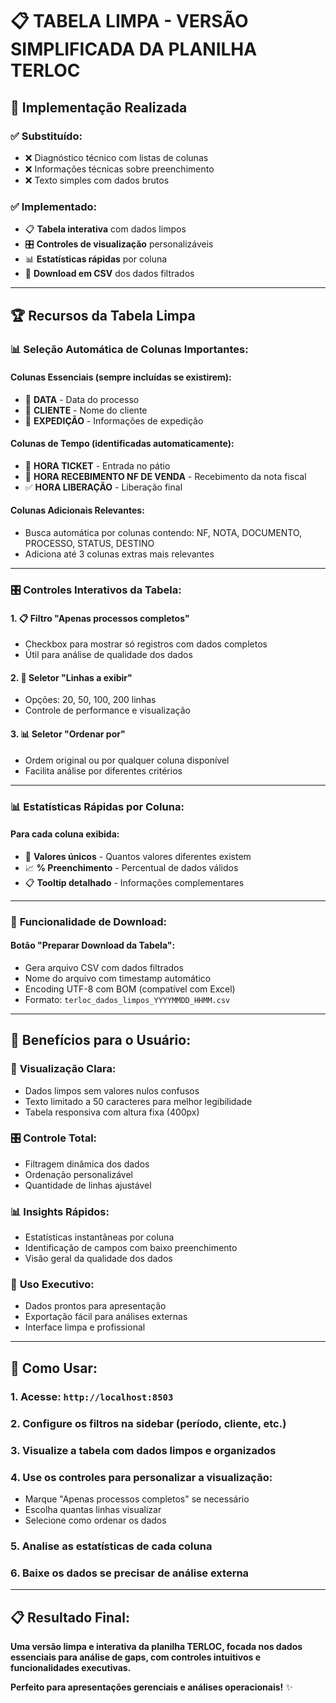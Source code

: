 # 📋 **TABELA LIMPA - VERSÃO SIMPLIFICADA DA PLANILHA TERLOC**

## 🎯 **Implementação Realizada**

### ✅ **Substituído:**
- ❌ Diagnóstico técnico com listas de colunas
- ❌ Informações técnicas sobre preenchimento  
- ❌ Texto simples com dados brutos

### ✅ **Implementado:**
- 📋 **Tabela interativa** com dados limpos
- 🎛️ **Controles de visualização** personalizáveis
- 📊 **Estatísticas rápidas** por coluna
- 💾 **Download em CSV** dos dados filtrados

---

## 🏆 **Recursos da Tabela Limpa**

### 📊 **Seleção Automática de Colunas Importantes:**

#### **Colunas Essenciais (sempre incluídas se existirem):**
- 📅 **DATA** - Data do processo
- 👥 **CLIENTE** - Nome do cliente
- 🚚 **EXPEDIÇÃO** - Informações de expedição

#### **Colunas de Tempo (identificadas automaticamente):**
- 🎫 **HORA TICKET** - Entrada no pátio
- 📄 **HORA RECEBIMENTO NF DE VENDA** - Recebimento da nota fiscal
- ✅ **HORA LIBERAÇÃO** - Liberação final

#### **Colunas Adicionais Relevantes:**
- Busca automática por colunas contendo: NF, NOTA, DOCUMENTO, PROCESSO, STATUS, DESTINO
- Adiciona até 3 colunas extras mais relevantes

---

### 🎛️ **Controles Interativos da Tabela:**

#### **1. 📋 Filtro "Apenas processos completos"**
- Checkbox para mostrar só registros com dados completos
- Útil para análise de qualidade dos dados

#### **2. 📏 Seletor "Linhas a exibir"**
- Opções: 20, 50, 100, 200 linhas
- Controle de performance e visualização

#### **3. 📊 Seletor "Ordenar por"**
- Ordem original ou por qualquer coluna disponível
- Facilita análise por diferentes critérios

---

### 📊 **Estatísticas Rápidas por Coluna:**

#### **Para cada coluna exibida:**
- 🔢 **Valores únicos** - Quantos valores diferentes existem
- 📈 **% Preenchimento** - Percentual de dados válidos  
- 📋 **Tooltip detalhado** - Informações complementares

---

### 💾 **Funcionalidade de Download:**

#### **Botão "Preparar Download da Tabela":**
- Gera arquivo CSV com dados filtrados
- Nome do arquivo com timestamp automático
- Encoding UTF-8 com BOM (compatível com Excel)
- Formato: `terloc_dados_limpos_YYYYMMDD_HHMM.csv`

---

## 🎯 **Benefícios para o Usuário:**

### 👀 **Visualização Clara:**
- Dados limpos sem valores nulos confusos
- Texto limitado a 50 caracteres para melhor legibilidade
- Tabela responsiva com altura fixa (400px)

### 🎛️ **Controle Total:**
- Filtragem dinâmica dos dados
- Ordenação personalizável
- Quantidade de linhas ajustável

### 📊 **Insights Rápidos:**
- Estatísticas instantâneas por coluna
- Identificação de campos com baixo preenchimento
- Visão geral da qualidade dos dados

### 💼 **Uso Executivo:**
- Dados prontos para apresentação
- Exportação fácil para análises externas
- Interface limpa e profissional

---

## 🚀 **Como Usar:**

### 1. **Acesse:** `http://localhost:8503`
### 2. **Configure os filtros** na sidebar (período, cliente, etc.)
### 3. **Visualize a tabela** com dados limpos e organizados
### 4. **Use os controles** para personalizar a visualização:
   - Marque "Apenas processos completos" se necessário
   - Escolha quantas linhas visualizar
   - Selecione como ordenar os dados
### 5. **Analise as estatísticas** de cada coluna
### 6. **Baixe os dados** se precisar de análise externa

---

## 📋 **Resultado Final:**

**Uma versão limpa e interativa da planilha TERLOC, focada nos dados essenciais para análise de gaps, com controles intuitivos e funcionalidades executivas.**

**Perfeito para apresentações gerenciais e análises operacionais!** ✨